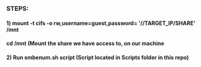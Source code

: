 ### STEPS:

#### 1) mount -t cifs -o rw,username=guest,password= '//TARGET_IP/SHARE' /mnt

#### cd /mnt (Mount the share we have access to, on our machine

#### 2) Run smbenum.sh script (Script located in Scripts folder in this repo)
